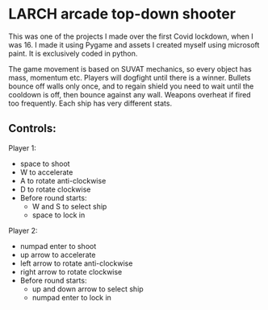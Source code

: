 # LARCH arcade top-down shooter

This was one of the projects I made over the first Covid lockdown, when I was 16. I made it using Pygame and assets I created myself using microsoft paint. It is exclusively coded in python.

The game movement is based on SUVAT mechanics, so every object has mass, momentum etc. Players will dogfight until there is a winner. Bullets bounce off walls only once, and to regain shield you need to wait until the cooldown is off, then bounce against any wall. Weapons overheat if fired too frequently. Each ship has very different stats.

## Controls:
 Player 1:
 - space to shoot
 - W to accelerate
 - A to rotate anti-clockwise
 - D to rotate clockwise
 - Before round starts:
    - W and S to select ship
    - space to lock in
 
 Player 2:
 - numpad enter to shoot
 - up arrow to accelerate
 - left arrow to rotate anti-clockwise
 - right arrow to rotate clockwise
 - Before round starts:
    - up and down arrow to select ship
    - numpad enter to lock in

